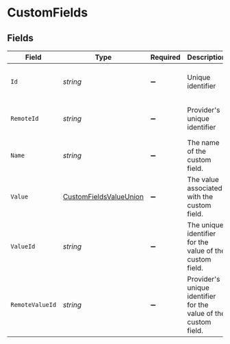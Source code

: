 # CustomFields


## Fields

| Field                                                                       | Type                                                                        | Required                                                                    | Description                                                                 | Example                                                                     |
| --------------------------------------------------------------------------- | --------------------------------------------------------------------------- | --------------------------------------------------------------------------- | --------------------------------------------------------------------------- | --------------------------------------------------------------------------- |
| `Id`                                                                        | *string*                                                                    | :heavy_minus_sign:                                                          | Unique identifier                                                           | 8187e5da-dc77-475e-9949-af0f1fa4e4e3                                        |
| `RemoteId`                                                                  | *string*                                                                    | :heavy_minus_sign:                                                          | Provider's unique identifier                                                | 8187e5da-dc77-475e-9949-af0f1fa4e4e3                                        |
| `Name`                                                                      | *string*                                                                    | :heavy_minus_sign:                                                          | The name of the custom field.                                               | Training Completion Status                                                  |
| `Value`                                                                     | [CustomFieldsValueUnion](../../Models/Components/CustomFieldsValueUnion.md) | :heavy_minus_sign:                                                          | The value associated with the custom field.                                 | Completed                                                                   |
| `ValueId`                                                                   | *string*                                                                    | :heavy_minus_sign:                                                          | The unique identifier for the value of the custom field.                    | value_456                                                                   |
| `RemoteValueId`                                                             | *string*                                                                    | :heavy_minus_sign:                                                          | Provider's unique identifier for the value of the custom field.             | e3cb75bf-aa84-466e-a6c1-b8322b257a48                                        |